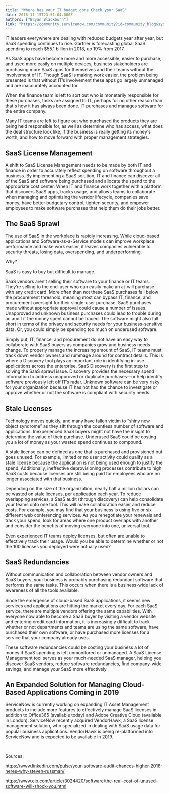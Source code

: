 ```yaml
---
title: "Where has your IT budget gone Check your SaaS"
date: 2018-11-15T23:51:04.000Z
authors: ["Bryan Blackburn"]
link: "https://community.servicenow.com/community?id=community_blog&sys_id=f0f72569dbf9eb40f21f5583ca9619d9"
---
```

<p class="p1">IT leaders everywhere are dealing with reduced budgets year after year, but SaaS spending continues to rise. Gartner is forecasting global SaaS spending to reach $55.1 billion in 2018, up 19% from 2017.</p>
<p class="p3">As SaaS apps have become more and more accessible, easier to purchase, and used more easily on multiple devices, business stakeholders are purchasing more SaaS apps for themselves and their teams without the involvement of IT. Though SaaS is making work easier, the problem being presented is that without IT’s involvement these apps go largely unmanaged and are inaccurately accounted for.</p>
<p class="p3">When the finance team is left to sort out who is monetarily responsible for these purchases, tasks are assigned to IT, perhaps for no other reason than that&#39;s how it has always been done. IT purchases and manages software for the entire company.</p>
<p class="p3">Many IT teams are left to figure out who purchased the products they are being held responsible for, as well as determine who has access, what does the deal structure look like, if the business is really getting its money&#39;s worth, and how to move forward with proper management strategies.</p>
<h2 class="p3"><strong>SaaS License Management </strong></h2>
<p class="p3">A shift to SaaS License Management needs to be made by both IT and finance in order to accurately reflect spending on software throughout a business. By implementing a SaaS solution, IT and finance can discover all of the SaaS and software being purchased and allocate the spend to the appropriate cost center. When IT and finance work together with a platform that discovers SaaS apps, tracks usage, and allows teams to collaborate when managing and optimizing the vendor lifecycle, companies save money, have better budgetary control, tighten security, and empower employees to make software purchases that help them do their jobs better.</p>
<h2 class="p3"><strong>The SaaS Sprawl</strong></h2>
<p class="p3">The use of SaaS in the workplace is rapidly increasing. While cloud-based applications and Software-as-a-Service models can improve workplace performance and make work easier, it leaves companies vulnerable to security threats, losing data, overspending, and underperforming.</p>
<p class="p3">Why?</p>
<p class="p3">SaaS is easy to buy but difficult to manage.</p>
<p class="p5">SaaS vendors aren’t selling their software to your finance or IT teams. They’re selling to the end-user who can easily make an at-will purchase with any credit card. More often than not these SaaS purchases fall below the procurement threshold, meaning most can bypass IT, finance, and procurement oversight for their single-user purchase. SaaS purchases made without appropriate approval could cause a number of issues. Unapproved and unknown business purchases could lead to trouble during an audit if the money spent cannot be traced. The software might also fall short in terms of the privacy and security needs for your business-sensitive data. Or, you could simply be spending too much on underused software.</p>
<p class="p5">Simply put, IT, finance, and procurement do not have an easy way to collaborate with SaaS buyers as companies grow and business needs change. To properly manage the increasing amount of SaaS, IT teams must track down vendor owners and rummage around for contract details. This is where a Discovery tool plays an important role in identifying in-use applications across the enterprise. SaaS Discovery is the first step to solving the SaaS sprawl issue. Discovery provides the necessary spend information to address unapproved or duplicate purchases—or help identify software previously left off IT’s radar. Unknown software can be very risky for your organization because IT has not had the chance to investigate or approve whether or not the software is compliant with security needs.</p>
<h2 class="p3"><strong>Stale Licenses</strong></h2>
<p class="p3">Technology moves quickly, and many have fallen victim to “shiny new object syndrome” as they sift through the countless number of software and applications. Inexperienced SaaS buyers might not have the insight to determine the value of their purchase. Underused SaaS could be costing you a lot of money as your wasted spend continues to compound.</p>
<p class="p3">A stale license can be defined as one that is purchased and provisioned but goes unused. For example, limited or no user activity could qualify as a stale license because the application is not being used enough to justify the spend. Additionally, ineffective deprovisioning processes contribute to high SaaS costs because licenses are still being paid for employees who are no longer associated with that business.</p>
<p class="p3">Depending on the size of the organization, nearly half a million dollars can be wasted on stale licenses, per application each year. To reduce overlapping services, a SaaS audit (through discovery) can help consolidate your teams onto one tool. This will make collaboration easier and reduce costs. For example, you may find that your business is using five or six different web conferencing services. As you renegotiate your renewals and track your spend, look for areas where one product overlaps with another and consider the benefits of moving everyone into one, universal tool.</p>
<p class="p3">Even experienced IT teams deploy licenses, but often are unable to effectively track their usage. Would you be able to determine whether or not the 100 licenses you deployed were actually used?</p>
<h2 class="p3"><strong>SaaS Redundancies</strong></h2>
<p class="p3">Without communication and collaboration between vendor owners and SaaS buyers, your business is probably purchasing redundant software that performs the same tasks. This occurs when there is a business-wide lack of awareness of all the tools available.</p>
<p class="p3">Since the emergence of cloud-based SaaS applications, it seems new services and applications are hitting the market every day. For each SaaS service, there are multiple vendors offering the same capabilities. With everyone now able to become a SaaS buyer by visiting a vendor website and entering credit card information, it is increasingly difficult to track whether or not departments and teams are using the same software, have purchased their own software, or have purchased more licenses for a service that your company already uses.</p>
<p class="p3">These software redundancies could be costing your business a lot of money if SaaS spending is left unmonitored or unmanaged. A SaaS License Management tool serves as your much-needed SaaS manager, helping you discover SaaS vendors, reduce software redundancies, find company-wide savings, and manage your SaaS more effectively.</p>
<h2 class="p3"><strong>An Expanded Solution for Managing Cloud-Based Applications Coming in 2019</strong></h2>
<p class="p3">ServiceNow is currently working on expanding IT Asset Management products to include more features to effectively manage SaaS licenses in addition to Office365 (available today) and Adobe Creative Cloud (available in London). ServiceNow recently acquired VendorHawk, a SaaS license management solution, who specialized in dealing with SaaS usage data for popular business applications. VendorHawk is being re-platformed into ServiceNow and is expected to be available in 2019.</p>
<p class="p4"> </p>
<p class="p3">Sources:</p>
<p class="p7"><span class="s1"><a href="https://www.linkedin.com/pulse/your-software-audit-chances-higher-2018-heres-why-steven-russman/" rel="nofollow">https://www.linkedin.com/pulse/your-software-audit-chances-higher-2018-heres-why-steven-russman/</a></span></p>
<p class="p7"><span class="s1"><a href="https://www.cio.com/article/3024420/software/the-real-cost-of-unused-software-will-shock-you.html" rel="nofollow">https://www.cio.com/article/3024420/software/the-real-cost-of-unused-software-will-shock-you.html</a></span></p>